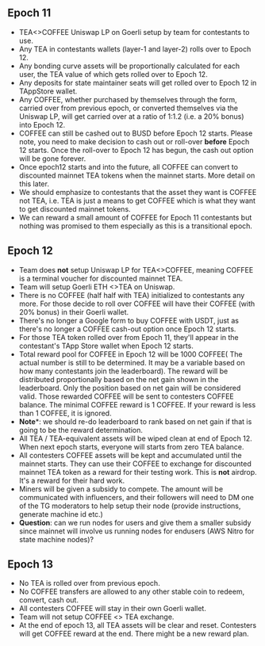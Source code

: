 ## Epoch 11

-   TEA<>COFFEE Uniswap LP on Goerli setup by team for contestants to use.
-   Any TEA in contestants wallets (layer-1 and layer-2) rolls over to Epoch 12.
-   Any bonding curve assets will be proportionally calculated for each user, the TEA value of which gets rolled over to Epoch 12.
-   Any deposits for state maintainer seats will get rolled over to Epoch 12 in TAppStore wallet.
-   Any COFFEE, whether purchased by themselves through the form, carried over from previous epoch, or converted themselves via the Uniswap LP, will get carried over at a ratio of 1:1.2 (i.e. a 20% bonus) into Epoch 12.
-   COFFEE can still be cashed out to BUSD before Epoch 12 starts. Please note, you need to make decision to cash out or roll-over **before** Epoch 12 starts. Once the roll-over to Epoch 12 has begun, the cash out option will be gone forever.
-   Once epoch12 starts and into the future, all COFFEE can convert to discounted mainnet TEA tokens when the mainnet starts. More detail on this later.
-   We should emphasize to contestants that the asset they want is COFFEE not TEA, i.e. TEA is just a means to get COFFEE which is what they want to get discounted mainnet tokens. 
- We can reward a small amount of COFFEE for Epoch 11 contestants but nothing was promised to them especially as this is a transitional epoch.

## Epoch 12

- Team does **not** setup Uniswap LP for TEA<>COFFEE, meaning COFFEE is a terminal voucher for discounted mainnet TEA.
- Team will setup Goerli ETH <>TEA on Uniswap. 
- There is no COFFEE (half half with TEA) initialized to contestants any more. For those decide to roll over COFFEE will have their COFFEE (with 20% bonus) in their Goerli wallet. 
- There's no longer a Google form to buy COFFEE with USDT, just as there's no longer a COFFEE cash-out option once Epoch 12 starts. 
- For those TEA token rolled over from Epoch 11, they'll appear in the contestant's TApp Store wallet when Epoch 12 starts. 
- Total reward pool for COFFEE in Epoch 12 will be 1000 COFFEE( The actual number is still to be determined. It may be a variable based on how many contestants join the leaderboard). The reward will be distributed proportionally based on the net gain shown in the leaderboard. Only the position based on net gain will be considered valid. Those rewarded COFFEE will be sent to contesters COFFEE balance. The minimal COFFEE reward is 1 COFFEE. If your reward is less than 1 COFFEE, it is ignored.
- **Note***: we should re-do leaderboard to rank based on net gain if that is going to be the reward determination.
-   All TEA / TEA-equivalent assets will be wiped clean at end of Epoch 12. When next epoch starts, everyone will starts from zero TEA balance.
- All contesters COFFEE assets will be kept and accumulated until the mainnet starts. They can use their COFFEE to exchange for discounted mainnet TEA token as a reward for their testing work. This is **not** airdrop. It's a reward for their hard work. 
- Miners will be given a subsidy to compete. The amount will be communicated with influencers, and their followers will need to DM one of the TG moderators to help setup their node (provide instructions, generate machine id etc.)
- **Question**: can we run nodes for users and give them a smaller subsidy since mainnet will involve us running nodes for endusers (AWS Nitro for state machine nodes)?

## Epoch 13
- No TEA is rolled over from previous epoch.
- No COFFEE transfers are allowed to any other stable coin to redeem, convert, cash out.
- All contesters COFFEE will stay in their own Goerli wallet.
- Team will not setup COFFEE <> TEA exchange.
- At the end of epoch 13, all TEA assets will be clear and reset. Contesters will get COFFEE reward at the end. There might be a new reward plan.
